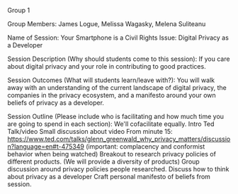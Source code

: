 Group 1

Group Members: James Logue, Melissa Wagasky, Melena Suliteanu

Name of Session: Your Smartphone is a Civil Rights Issue: Digital Privacy as a Developer

Session Description (Why should students come to this session):
If you care about digital privacy and your role in contributing to good practices.

Session Outcomes (What will students learn/leave with?):
You will walk away with an understanding of the current landscape of digital privacy, the companies in the privacy ecosystem, and a manifesto around your own beliefs of privacy as a developer.

Session Outline (Please include who is facilitating and how much time you are going to spend in each section):
We'll cofacilitate equally.
Intro
Ted Talk/video
Small discussion about video
From minute 15: https://www.ted.com/talks/glenn_greenwald_why_privacy_matters/discussion?language=en#t-475349
(important: complacency and conformist behavior when being watched)
Breakout to research privacy policies of different products. (We will provide a diversity of products)
Group discussion around privacy policies people researched.
Discuss how to think about privacy as a developer
Craft personal manifesto of beliefs from session.

